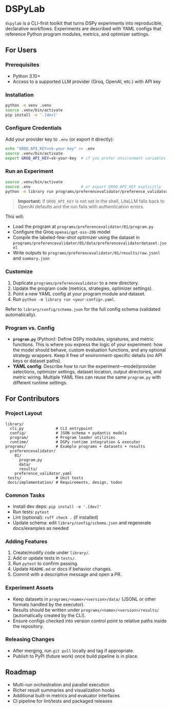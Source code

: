 # DSPyLab

`dspylab` is a CLI-first toolkit that turns DSPy experiments into reproducible, declarative workflows. Experiments are described with YAML configs that reference Python program modules, metrics, and optimizer settings.

## For Users

### Prerequisites
- Python 3.10+
- Access to a supported LLM provider (Groq, OpenAI, etc.) with API key

### Installation
```bash
python -m venv .venv
source .venv/bin/activate
pip install -e '.[dev]'
```

### Configure Credentials
Add your provider key to `.env` (or export it directly):
```bash
echo "GROQ_API_KEY=sk-your-key" >> .env
source .venv/bin/activate
export GROQ_API_KEY=sk-your-key  # if you prefer environment variables
```

### Run an Experiment
```bash
source .venv/bin/activate
source .env                      # or export GROQ_API_KEY explicitly
python -m library run programs/preferencevalidator/preference_validator.yaml
```
> **Important:** if `GROQ_API_KEY` is not set in the shell, LiteLLM falls back to OpenAI defaults and the run fails with authentication errors.

This will:
- Load the program at `programs/preferencevalidator/01/program.py`
- Configure the Groq `openai/gpt-oss-20b` model
- Compile the labeled-few-shot optimizer using the dataset in `programs/preferencevalidator/01/data/preferencevalidatordataset.jsonl`
- Write outputs to `programs/preferencevalidator/01/results/raw.jsonl` and `summary.json`

### Customize
1. Duplicate `programs/preferencevalidator` to a new directory.
2. Update the program code (metrics, strategies, optimizer settings).
3. Point a new YAML config at your program module and dataset.
4. Run `python -m library run <your-config>.yaml`.

Refer to `library/config/schema.json` for the full config schema (validated automatically).

### Program vs. Config

- **`program.py`** (Python): Define DSPy modules, signatures, and metric functions. This is where you express the logic of your experiment: how the model should behave, custom evaluation functions, and any optional strategy wrappers. Keep it free of environment-specific details (no API keys or dataset paths).
- **YAML config**: Describe *how* to run the experiment—model/provider selections, optimizer settings, dataset location, output directories, and metric wiring. Multiple YAML files can reuse the same `program.py` with different runtime settings.

## For Contributors

### Project Layout
```text
library/
  cli.py              # CLI entrypoint
  config/             # JSON schema + pydantic models
  program/            # Program loader utilities
  runtime/            # DSPy runtime integration & executor
programs/             # Example programs + datasets + results
  preferencevalidator/
    01/
      program.py
      data/
      results/
    preference_validator.yaml
 tests/               # Unit tests
 docs/implementation/ # Requirements, design, todos
```

### Common Tasks
- Install dev deps: `pip install -e '.[dev]'`
- Run tests: `pytest`
- Lint (optional): `ruff check .` (if installed)
- Update schema: edit `library/config/schema.json` and regenerate docs/examples as needed

### Adding Features
1. Create/modify code under `library/`.
2. Add or update tests in `tests/`.
3. Run `pytest` to confirm passing.
4. Update `README.md` or docs if behavior changes.
5. Commit with a descriptive message and open a PR.

### Experiment Assets
- Keep datasets in `programs/<name>/<version>/data/` (JSONL or other formats handled by the executor).
- Results should be written under `programs/<name>/<version>/results/` (automatically created by the CLI).
- Ensure configs checked into version control point to relative paths inside the repository.

### Releasing Changes
- After merging, run `git pull` locally and tag if appropriate.
- Publish to PyPI (future work) once build pipeline is in place.

## Roadmap
- Multi-run orchestration and parallel execution
- Richer result summaries and visualization hooks
- Additional built-in metrics and evaluator interfaces
- CI pipeline for lint/tests and packaged releases


